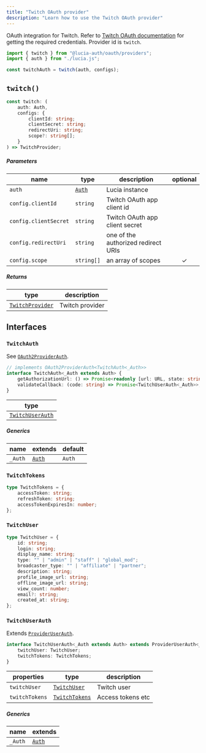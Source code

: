 ```yaml
---
title: "Twitch OAuth provider"
description: "Learn how to use the Twitch OAuth provider"
---
```


OAuth integration for Twitch. Refer to [Twitch OAuth documentation](https://dev.twitch.tv/docs/authentication) for getting the required credentials. Provider id is `twitch`.

```ts
import { twitch } from "@lucia-auth/oauth/providers";
import { auth } from "./lucia.js";

const twitchAuth = twitch(auth, configs);
```

## `twitch()`

```ts
const twitch: (
	auth: Auth,
	configs: {
		clientId: string;
		clientSecret: string;
		redirectUri: string;
		scope?: string[];
	}
) => TwitchProvider;
```

##### Parameters

| name                  | type                                       | description                         | optional |
| --------------------- | ------------------------------------------ | ----------------------------------- | :------: |
| `auth`                | [`Auth`](/reference/lucia/interfaces/auth) | Lucia instance                      |          |
| `config.clientId`     | `string`                                   | Twitch OAuth app client id          |          |
| `config.clientSecret` | `string`                                   | Twitch OAuth app client secret      |          |
| `config.redirectUri`  | `string`                                   | one of the authorized redirect URIs |          |
| `config.scope`        | `string[]`                                 | an array of scopes                  |    ✓     |

##### Returns

| type                                | description     |
| ----------------------------------- | --------------- |
| [`TwitchProvider`](#twitchprovider) | Twitch provider |

## Interfaces

### `TwitchAuth`

See [`OAuth2ProviderAuth`](/reference/oauth/interfaces/oauth2providerauth).

```ts
// implements OAuth2ProviderAuth<TwitchAuth<_Auth>>
interface TwitchAuth<_Auth extends Auth> {
	getAuthorizationUrl: () => Promise<readonly [url: URL, state: string]>;
	validateCallback: (code: string) => Promise<TwitchUserAuth<_Auth>>;
}
```

| type                                |
| ----------------------------------- |
| [`TwitchUserAuth`](#twitchuserauth) |

##### Generics

| name    | extends                                    | default |
| ------- | ------------------------------------------ | ------- |
| `_Auth` | [`Auth`](/reference/lucia/interfaces/auth) | `Auth`  |

### `TwitchTokens`

```ts
type TwitchTokens = {
	accessToken: string;
	refreshToken: string;
	accessTokenExpiresIn: number;
};
```

### `TwitchUser`

```ts
type TwitchUser = {
	id: string;
	login: string;
	display_name: string;
	type: "" | "admin" | "staff" | "global_mod";
	broadcaster_type: "" | "affiliate" | "partner";
	description: string;
	profile_image_url: string;
	offline_image_url: string;
	view_count: number;
	email?: string;
	created_at: string;
};
```

### `TwitchUserAuth`

Extends [`ProviderUserAuth`](/reference/oauth/interfaces/provideruserauth).

```ts
interface TwitchUserAuth<_Auth extends Auth> extends ProviderUserAuth<_Auth> {
	twitchUser: TwitchUser;
	twitchTokens: TwitchTokens;
}
```

| properties     | type                            | description       |
| -------------- | ------------------------------- | ----------------- |
| `twitchUser`   | [`TwitchUser`](#twitchuser)     | Twitch user       |
| `twitchTokens` | [`TwitchTokens`](#twitchtokens) | Access tokens etc |

##### Generics

| name    | extends                                    |
| ------- | ------------------------------------------ |
| `_Auth` | [`Auth`](/reference/lucia/interfaces/auth) |
